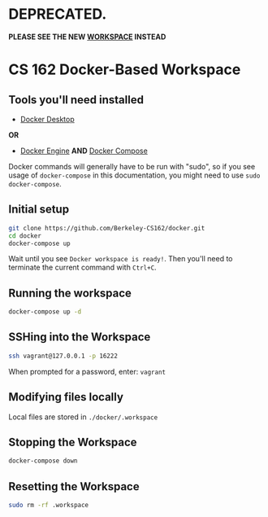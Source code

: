 # DEPRECATED. 
**PLEASE SEE THE NEW [WORKSPACE](https://github.com/Berkeley-CS162/cs162-workspace) INSTEAD**
# CS 162 Docker-Based Workspace

## Tools you'll need installed
- [Docker Desktop](https://docs.docker.com/desktop/)

**OR**

- [Docker Engine](https://docs.docker.com/engine/) **AND** [Docker Compose](https://docs.docker.com/compose/)

Docker commands will generally have to be run with "sudo", so if you see usage of `docker-compose` in this documentation, you might need to use `sudo docker-compose`.

## Initial setup

```bash
git clone https://github.com/Berkeley-CS162/docker.git
cd docker
docker-compose up
```
Wait until you see `Docker workspace is ready!`. Then you'll need to terminate the current command with `Ctrl+C`.

## Running the workspace

```bash
docker-compose up -d
```

## SSHing into the Workspace
```bash
ssh vagrant@127.0.0.1 -p 16222
```
When prompted for a password, enter: `vagrant`

## Modifying files locally
Local files are stored in `./docker/.workspace`

## Stopping the Workspace
```bash
docker-compose down
```

## Resetting the Workspace
```bash
sudo rm -rf .workspace
```
